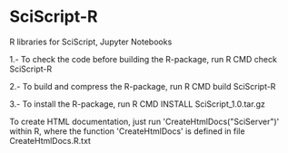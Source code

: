 # SciScript-R
R libraries for SciScript, Jupyter Notebooks

1.- To check the code before building the R-package, run
      R CMD check SciScript-R

2.- To build and compress the R-package, run
      R CMD build SciScript-R
      
3.- To install the R-package, run
      R CMD INSTALL SciScript_1.0.tar.gz


To create HTML documentation, just run 'CreateHtmlDocs("SciServer")' within R, where the function 'CreateHtmlDocs' is defined in file CreateHtmlDocs.R.txt
